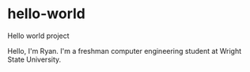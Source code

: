 # hello-world
Hello world project

Hello, I'm Ryan. I'm a freshman computer engineering student at Wright State University.
